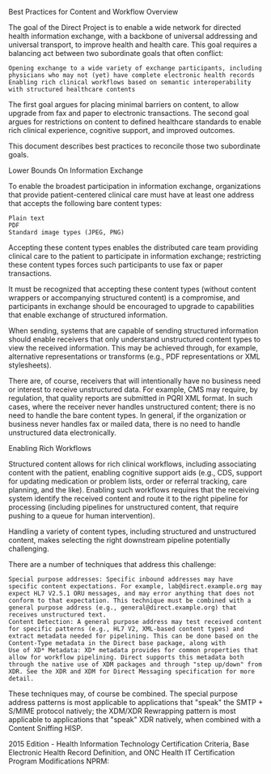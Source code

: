 Best Practices for Content and Workflow
Overview

The goal of the Direct Project is to enable a wide network for directed health information exchange, with a backbone of universal addressing and universal transport, to improve health and health care. This goal requires a balancing act between two subordinate goals that often conflict:

    Opening exchange to a wide variety of exchange participants, including physicians who may not (yet) have complete electronic health records
    Enabling rich clinical workflows based on semantic interoperability with structured healthcare contents


The first goal argues for placing minimal barriers on content, to allow upgrade from fax and paper to electronic transactions. The second goal argues for restrictions on content to defined healthcare standards to enable rich clinical experience, cognitive support, and improved outcomes.

This document describes best practices to reconcile those two subordinate goals.

Lower Bounds On Information Exchange

To enable the broadest participation in information exchange, organizations that provide patient-centered clinical care must have at least one address that accepts the following bare content types:

    Plain text
    PDF
    Standard image types (JPEG, PNG)


Accepting these content types enables the distributed care team providing clinical care to the patient to participate in information exchange; restricting these content types forces such participants to use fax or paper transactions.

It must be recognized that accepting these content types (without content wrappers or accompanying structured content) is a compromise, and participants in exchange should be encouraged to upgrade to capabilities that enable exchange of structured information.

When sending, systems that are capable of sending structured information should enable receivers that only understand unstructured content types to view the received information. This may be achieved through, for example, alternative representations or transforms (e.g., PDF representations or XML stylesheets).

There are, of course, receivers that will intentionally have no business need or interest to receive unstructured data. For example, CMS may require, by regulation, that quality reports are submitted in PQRI XML format. In such cases, where the receiver never handles unstructured content; there is no need to handle the bare content types. In general, if the organization or business never handles fax or mailed data, there is no need to handle unstructured data electronically.

Enabling Rich Workflows

Structured content allows for rich clinical workflows, including associating content with the patient, enabling cognitive support aids (e.g., CDS, support for updating medication or problem lists, order or referral tracking, care planning, and the like). Enabling such workflows requires that the receiving system identify the received content and route it to the right pipeline for processing (including pipelines for unstructured content, that require pushing to a queue for human intervention).

Handling a variety of content types, including structured and unstructured content, makes selecting the right downstream pipeline potentially challenging.

There are a number of techniques that address this challenge:

    Special purpose addresses: Specific inbound addresses may have specific content expectations. For example, lab@direct.example.org may expect HL7 V2.5.1 ORU messages, and may error anything that does not conform to that expectation. This technique must be combined with a general purpose address (e.g., general@direct.example.org) that receives unstructured text.
    Content Detection: A general purpose address may test received content for specific patterns (e.g., HL7 V2, XML-based content types) and extract metadata needed for pipelining. This can be done based on the Content-Type metadata in the Direct base package, along with
    Use of XD* Metadata: XD* metadata provides for common properties that allow for workflow pipelining. Direct supports this metadata both through the native use of XDM packages and through "step up/down" from XDR. See the XDR and XDM for Direct Messaging specification for more detail.


These techniques may, of course be combined. The special purpose address patterns is most applicable to applications that "speak" the SMTP + S/MIME protocol natively; the XDM/XDR Rewrapping pattern is most applicable to applications that "speak" XDR natively, when combined with a Content Sniffing HISP.

2015 Edition - Health Information Technology Certification Criteria, Base Electronic Health Record Definition, and ONC Health IT Certification Program Modifications NPRM:
